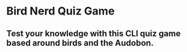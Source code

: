 # Bird Nerd Quiz Game

## Test your knowledge with this CLI quiz game based around birds and the Audobon.
